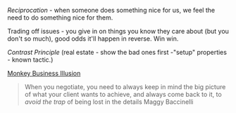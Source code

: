 *Reciprocation* - when someone does something nice for us, we feel the need to do something nice for them.

Trading off issues - you give in on things you know they care about (but you don't so much), good odds it'll happen in reverse.  Win win.

*Contrast Principle* (real estate - show the bad ones first -"setup" properties - known tactic.)

[Monkey Business Illusion](https://www.youtube.com/watch?v=IGQmdoK_ZfY)

> When you negotiate, you need to always keep
> in mind the big picture of what your client
> wants to achieve, and always come back to it,
> to _avoid the trap_ of being lost in the details
> Maggy Baccinelli


